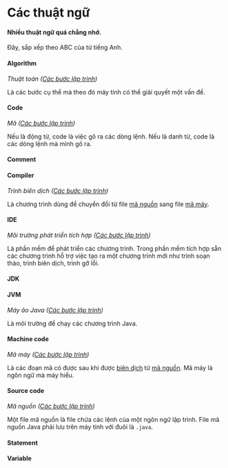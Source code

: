 # Các thuật ngữ

#### Nhiều thuật ngữ quá chẳng nhớ.
Đây, sắp xếp theo ABC của từ tiếng Anh.

#### Algorithm
*Thuật toán ([Các bước lập trình](programming-process/README.md#thế-nào-gọi-là-tìm-thấy-hướng-giải-quyết))*

Là các bước cụ thể mà theo đó máy tính có thể giải quyết một vấn đề.

#### Code
*Mã ([Các bước lập trình](programming-process/README.md#cài-đặt-là-làm-gì))*

Nếu là động từ, code là việc gõ ra các dòng lệnh. Nếu là danh từ, code là các dòng lệnh mà mình gõ ra.

#### Comment



#### Compiler
*Trình biên dịch ([Các bước lập trình](programming-process/README.md#biên-dịch-là-gì))*

Là chương trình dùng để chuyển đổi từ file [mã nguồn](#source-code) sang file [mã máy](#machine-code).

#### IDE
*Môi trường phát triển tích hợp ([Các bước lập trình](programming-process/README.md#làm-thế-nào-để-chạy-chương-trình))*

Là phần mềm để phát triển các chương trình. Trong phần mềm tích hợp sẵn các chương trình hỗ trợ việc tạo ra một chương trình mới như trình soạn thảo, trình biên dịch, trình gỡ lỗi.

#### JDK


#### JVM
*Máy ảo Java ([Các bước lập trình](programming-process/README.md#làm-thế-nào-để-chạy-chương-trình))*

Là môi trường để chạy các chương trình Java.


#### Machine code
*Mã máy ([Các bước lập trình](programming-process/README.md#biên-dịch-là-gì))*

Là các đoạn mã có được sau khi được [biên dịch](#compiler) từ [mã nguồn](#source-code). Mã máy là ngôn ngữ mà máy hiểu.


#### Source code
*Mã nguồn ([Các bước lập trình](programming-process/README.md#cài-đặt-là-làm-gì))*

Một file mã nguồn là file chứa các lệnh của một ngôn ngữ lập trình. File mã nguồn Java phải lưu trên máy tính với đuôi là `.java`.

#### Statement

#### Variable
